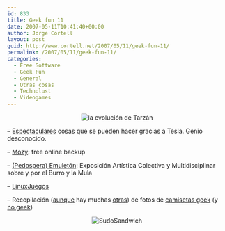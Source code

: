 ```yaml
---
id: 833
title: Geek fun 11
date: 2007-05-11T10:41:40+00:00
author: Jorge Cortell
layout: post
guid: http://www.cortell.net/2007/05/11/geek-fun-11/
permalink: /2007/05/11/geek-fun-11/
categories:
  - Free Software
  - Geek Fun
  - General
  - Otras cosas
  - Technolust
  - Videogames
---
```

<div style="text-align: center">
  <img title="la evolución de Tarzán" alt="la evolución de Tarzán" src="http://xkcd.com/store/regex_shirt_back_200.png" />
</div>

&#8211; <a target="_blank" title="http://tesladownunder.com/" href="http://tesladownunder.com/">Espectaculares</a> cosas que se pueden hacer gracias a Tesla. Genio desconocido.

&#8211; <a title="Mozy" target="_blank" href="http://mozy.com/">Mozy</a>: free online backup

&#8211; <a target="_blank" title="Emuleton" href="http://es.geocities.com/emuleton/">(Pedospera) Emuletón</a>: Exposición Artí­stica Colectiva y Multidisciplinar sobre y por el Burro y la Mula

&#8211; <a title="http://www.linuxjuegos.com/" target="_blank" href="http://www.linuxjuegos.com/">LinuxJuegos</a>

&#8211; Recopilación (<a target="_blank" title="JINX" href="http://www.jinx.com/default.htm">aunque</a> hay muchas <a target="_blank" title="ThinkGeek" href="http://www.thinkgeek.com/tshirts/">otras</a>) de fotos de <a target="_blank" title="camisetas geek" href="http://pileofphotos.com/view/89/Funny-geek-shirts">camisetas geek</a> (y <a title="northernsun" target="_blank" href="http://www.northernsun.com/">no geek</a>)

<div style="text-align: center">
  <img title="SudoSandwich" alt="SudoSandwich" src="http://xkcd.com/store/sudo_shirt_thumb.png" />
</div>